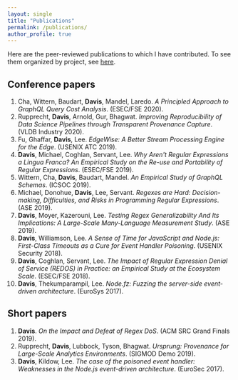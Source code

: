 ```yaml
---
layout: single
title: "Publications"
permalink: /publications/
author_profile: true
---
```


Here are the peer-reviewed publications to which I have contributed.
To see them organized by project, see [here](/research).

## Conference papers

1. <a href="https://zenodo.org/record/3878220#.XvTDvZNKhQI"><i class="fas fa-truck"></i></a> Cha, Wittern, Baudart, **Davis**, Mandel, Laredo. *A Principled Approach to GraphQL Query Cost Analysis*. (ESEC/FSE 2020).
2.  Rupprecht, **Davis**, Arnold, Gur, Bhagwat. *Improving Reproducibility of Data Science Pipelines through Transparent Provenance Capture*. (VLDB Industry 2020).
3. <a href="{{ site.url }}/{{ site.baseurl }}/{{ site.filesurl }}/publications/FuGhaffarDavisLee-EdgeWise-ATC19.pdf"><i class="fas fa-file-pdf"></i></a>
 <a href="{{ site.url }}/{{ site.baseurl }}/{{ site.filesurl }}/publications/FuGhaffarDavisLee-EdgeWise-ATC19-slides.pptx"><i class="fas fa-file-powerpoint"></i></a>
 <a href="https://github.com/VTLeeLab/EdgeWise-ATC-19"><i class="fas fa-truck"></i></a> Fu, Ghaffar, **Davis**, Lee. *EdgeWise: A Better Stream Processing Engine for the Edge*. (USENIX ATC 2019).
4. <a href="{{ site.url }}/{{ site.baseurl }}/{{ site.filesurl }}/publications/DavisMichaelCoghlanServantLee-LinguaFranca-ESECFSE19.pdf"><i class="fas fa-file-pdf"></i></a>
 <a href="{{ site.url }}/{{ site.baseurl }}/{{ site.filesurl }}/publications/DavisMichaelCoghlanServantLee-LinguaFranca-ESECFSE19-slides.pptx"><i class="fas fa-file-powerpoint"></i></a>
 <a href="https://doi.org/10.5281/zenodo.3257777"><i class="fas fa-truck"></i></a> **Davis**, Michael, Coghlan, Servant, Lee. *Why Aren't Regular Expressions a Lingua Franca? An Empirical Study on the Re-use and Portability of Regular Expressions*. (ESEC/FSE 2019).
5. <a href="{{ site.url }}/{{ site.baseurl }}/{{ site.filesurl }}/publications/WitternChaDavisBaudartMandel-EmpiricalGraphQL-ICSOC19.pdf"><i class="fas fa-file-pdf"></i></a>
 <a href="{{ site.url }}/{{ site.baseurl }}/{{ site.filesurl }}/publications/WitternChaDavisBaudartMandel-EmpiricalGraphQL-ICSOC19-slides-modified.pptx"><i class="fas fa-file-powerpoint"></i></a>
 <a href="https://zenodo.org/record/3352420#.XvuF8JNKhQI"><i class="fas fa-truck"></i></a>
 <a href="https://www.youtube.com/watch?v=9-CnPyrtjic&feature=youtu.be"><i class="fas fa-video-camera"></i></a> Wittern, Cha, **Davis**, Baudart, Mandel. *An Empirical Study of GraphQL Schemas*. (ICSOC 2019).
6. <i class="fas fa-trophy"></i>
 <a href="{{ site.url }}/{{ site.baseurl }}/{{ site.filesurl }}/publications/MichaelDonohueDavisLeeServant-RegexesAreHard-ASE19.pdf"><i class="fas fa-file-pdf"></i></a>
 <a href="{{ site.url }}/{{ site.baseurl }}/{{ site.filesurl }}/publications/MichaelDonohueDavisLeeServant-RegexesAreHard-ASE19-slides.pptx"><i class="fas fa-file-powerpoint"></i></a>
 <a href="https://zenodo.org/record/3424069"><i class="fas fa-truck"></i></a>
 <a href="https://www.youtube.com/watch?v=EWIPCaGfvb0"><i class="fas fa-video-camera"></i></a> Michael, Donohue, **Davis**, Lee, Servant. *Regexes are Hard: Decision-making, Difficulties, and Risks in Programming Regular Expressions*. (ASE 2019).
7. <a href="{{ site.url }}/{{ site.baseurl }}/{{ site.filesurl }}/publications/DavisMoyerKazerouniLee-RegexGeneralizability-ASE19.pdf"><i class="fas fa-file-pdf"></i></a>
 <a href="{{ site.url }}/{{ site.baseurl }}/{{ site.filesurl }}/publications/DavisMoyerKazerouniLee-RegexGeneralizability-ASE19-slides.pptx"><i class="fas fa-file-powerpoint"></i></a>
 <a href="https://zenodo.org/record/3424961"><i class="fas fa-truck"></i></a>
 <a href="https://www.youtube.com/watch?v=HQq6iXTjk1I"><i class="fas fa-video-camera"></i></a> **Davis**, Moyer, Kazerouni, Lee. *Testing Regex Generalizability And Its Implications: A Large-Scale Many-Language Measurement Study*. (ASE 2019).
8. <a href="{{ site.url }}/{{ site.baseurl }}/{{ site.filesurl }}/publications/DavisWilliamsonLee-SenseOfTime-USENIXSecurity18.pdf"><i class="fas fa-file-pdf"></i></a>
 <a href="{{ site.url }}/{{ site.baseurl }}/{{ site.filesurl }}/publications/DavisWilliamsonLee-SenseOfTime-USENIXSecurity18-slides.pptx"><i class="fas fa-file-powerpoint"></i></a>
 <a href="https://github.com/VTLeeLab/node-cure"><i class="fas fa-truck"></i></a>
 <a href="https://www.usenix.org/conference/usenixsecurity18/presentation/davis"><i class="fas fa-video-camera"></i></a> **Davis**, Williamson, Lee. *A Sense of Time for JavaScript and Node.js: First-Class Timeouts as a Cure for Event Handler Poisoning*. (USENIX Security 2018).
9. <i class="fas fa-trophy"></i>
 <a href="{{ site.url }}/{{ site.baseurl }}/{{ site.filesurl }}/publications/DavisCoghlanServantLee-EcosystemREDOS-ESECFSE18.pdf"><i class="fas fa-file-pdf"></i></a>
 <a href="{{ site.url }}/{{ site.baseurl }}/{{ site.filesurl }}/publications/DavisCoghlanServantLee-EcosystemREDOS-ESECFSE18-slides.pptx"><i class="fas fa-file-powerpoint"></i></a>
 <a href="https://doi.org/10.5281/zenodo.1294300"><i class="fas fa-truck"></i></a> **Davis**, Coghlan, Servant, Lee. *The Impact of Regular Expression Denial of Service (REDOS) in Practice: an Empirical Study at the Ecosystem Scale*. (ESEC/FSE 2018).
10. <a href="{{ site.url }}/{{ site.baseurl }}/{{ site.filesurl }}/publications/DavisThekumparampilLee-NodeFz-EuroSys17.pdf"><i class="fas fa-file-pdf"></i></a>
 <a href="{{ site.url }}/{{ site.baseurl }}/{{ site.filesurl }}/publications/DavisThekumparampilLee-NodeFz-EuroSys17-slides.pptx"><i class="fas fa-file-powerpoint"></i></a>
 <a href="https://github.com/VTLeeLab/NodeFz"><i class="fas fa-truck"></i></a> **Davis**, Thekumparampil, Lee. *Node.fz: Fuzzing the server-side event-driven architecture*. (EuroSys 2017).

## Short papers

1. <i class="fas fa-trophy"></i>
 <a href="{{ site.url }}/{{ site.baseurl }}/{{ site.filesurl }}/publications/Davis-ACMSRCGrandFinals-2019.pdf"><i class="fas fa-file-pdf"></i></a> **Davis**. *On the Impact and Defeat of Regex DoS*. (ACM SRC Grand Finals 2019).
2. <a href="{{ site.url }}/{{ site.baseurl }}/{{ site.filesurl }}/publications/RupprechtDavisetal-SIGMOD-Demo-19.pdf"><i class="fas fa-file-pdf"></i></a> Rupprecht, **Davis**, Lubbock, Tyson, Bhagwat. *Ursprung: Provenance for Large-Scale Analytics Environments*. (SIGMOD Demo 2019).
3. <a href="{{ site.url }}/{{ site.baseurl }}/{{ site.filesurl }}/publications/DavisKildowLee-EHP-EUroSec17.pdf"><i class="fas fa-file-pdf"></i></a> **Davis**, Kildow, Lee. *The case of the poisoned event handler: Weaknesses in the Node.js event-driven architecture*. (EuroSec 2017).

